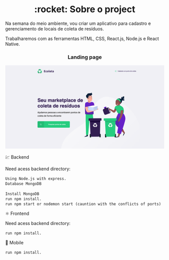 <h1 align="center">
 :rocket: Sobre o project
</h1>

Na semana do meio ambiente, vou criar um aplicativo para cadastro e gerenciamento de locais de coleta de resíduos. 

Trabalharemos com as ferramentas HTML, CSS, React.js, Node.js e React Native.

<h3 align="center">
 Landing page
</h3>
<img src="https://github.com/rafaeleduardoteixeira/ecoleta/blob/master/prev/prev-main.png"/>
<br/>


💹 Backend

Need acess backend directory:

    Using Node.js with express.
    Database MongoDB

    Install MongoDB
    run npm install. 
    run npm start or nodemon start (cauntion with the conflicts of ports)

⚛️  Frontend

Need acess backend directory:

    run npm install. 
    
   
📱 Mobile

    run npm install. 
